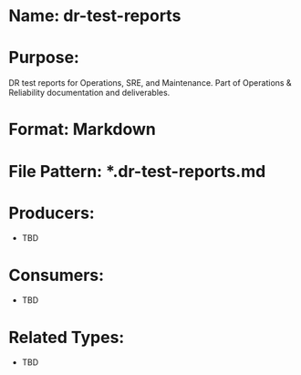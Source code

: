# Name: dr-test-reports

# Purpose:
DR test reports for Operations, SRE, and Maintenance. Part of Operations & Reliability documentation and deliverables.

# Format: Markdown

# File Pattern: *.dr-test-reports.md

# Producers:
- TBD

# Consumers:
- TBD

# Related Types:
- TBD
